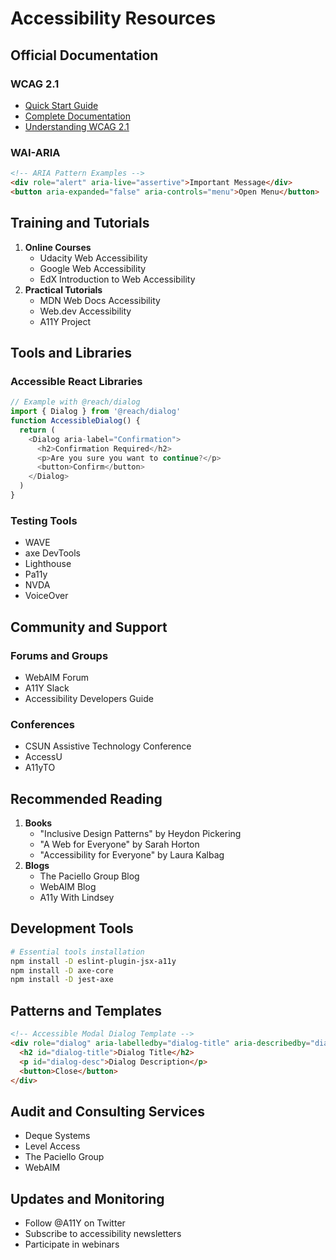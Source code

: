# Accessibility Resources

## Official Documentation

### WCAG 2.1

- [Quick Start Guide](https://www.w3.org/WAI/standards-guidelines/wcag/glance/)
- [Complete Documentation](https://www.w3.org/WAI/WCAG21/quickref/)
- [Understanding WCAG 2.1](https://www.w3.org/WAI/WCAG21/Understanding/)

### WAI-ARIA

```html
<!-- ARIA Pattern Examples -->
<div role="alert" aria-live="assertive">Important Message</div>
<button aria-expanded="false" aria-controls="menu">Open Menu</button>
```

## Training and Tutorials

1. **Online Courses**
   - Udacity Web Accessibility
   - Google Web Accessibility
   - EdX Introduction to Web Accessibility
2. **Practical Tutorials**
   - MDN Web Docs Accessibility
   - Web.dev Accessibility
   - A11Y Project

## Tools and Libraries

### Accessible React Libraries

```javascript
// Example with @reach/dialog
import { Dialog } from '@reach/dialog'
function AccessibleDialog() {
  return (
    <Dialog aria-label="Confirmation">
      <h2>Confirmation Required</h2>
      <p>Are you sure you want to continue?</p>
      <button>Confirm</button>
    </Dialog>
  )
}
```

### Testing Tools

- WAVE
- axe DevTools
- Lighthouse
- Pa11y
- NVDA
- VoiceOver

## Community and Support

### Forums and Groups

- WebAIM Forum
- A11Y Slack
- Accessibility Developers Guide

### Conferences

- CSUN Assistive Technology Conference
- AccessU
- A11yTO

## Recommended Reading

1. **Books**
   - "Inclusive Design Patterns" by Heydon Pickering
   - "A Web for Everyone" by Sarah Horton
   - "Accessibility for Everyone" by Laura Kalbag
2. **Blogs**
   - The Paciello Group Blog
   - WebAIM Blog
   - A11y With Lindsey

## Development Tools

```bash
# Essential tools installation
npm install -D eslint-plugin-jsx-a11y
npm install -D axe-core
npm install -D jest-axe
```

## Patterns and Templates

```html
<!-- Accessible Modal Dialog Template -->
<div role="dialog" aria-labelledby="dialog-title" aria-describedby="dialog-desc">
  <h2 id="dialog-title">Dialog Title</h2>
  <p id="dialog-desc">Dialog Description</p>
  <button>Close</button>
</div>
```

## Audit and Consulting Services

- Deque Systems
- Level Access
- The Paciello Group
- WebAIM

## Updates and Monitoring

- Follow @A11Y on Twitter
- Subscribe to accessibility newsletters
- Participate in webinars
